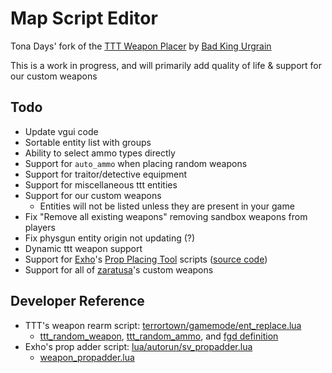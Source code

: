 # Map Script Editor

Tona Days' fork of the [TTT Weapon Placer](https://steamcommunity.com/sharedfiles/filedetails/?id=119928922) by [Bad King Urgrain](https://steamcommunity.com/profiles/76561197964193008)

This is a work in progress, and will primarily add quality of life & support for our custom weapons

## Todo

- Update vgui code
- Sortable entity list with groups
- Ability to select ammo types directly
- Support for `auto_ammo` when placing random weapons
- Support for traitor/detective equipment
- Support for miscellaneous ttt entities
- Support for our custom weapons
  - Entities will not be listed unless they are present in your game
- Fix "Remove all existing weapons" removing sandbox weapons from players
- Fix physgun entity origin not updating (?)
- Dynamic ttt weapon support
- Support for [Exho](https://steamcommunity.com/id/Exho1)'s [Prop Placing Tool](https://steamcommunity.com/sharedfiles/filedetails/?id=326667871) scripts ([source code](https://github.com/Exho1/PH_PropPlacerTool))
- Support for all of [zaratusa](https://steamcommunity.com/id/zaratusa)'s custom weapons

## Developer Reference

- TTT's weapon rearm script: [terrortown/gamemode/ent_replace.lua](https://github.com/Facepunch/garrysmod/blob/master/garrysmod/gamemodes/terrortown/gamemode/ent_replace.lua)
    - [ttt_random_weapon](https://github.com/Facepunch/garrysmod/blob/master/garrysmod/gamemodes/terrortown/entities/entities/ttt_random_weapon.lua), [ttt_random_ammo](https://github.com/Facepunch/garrysmod/blob/master/garrysmod/gamemodes/terrortown/entities/entities/ttt_random_ammo.lua), and [fgd definition](https://github.com/Facepunch/garrysmod/blob/be251723824643351cb88a969818425d1ddf42b3/garrysmod/gamemodes/terrortown/ttt.fgd#L20-L23)
- Exho's prop adder script: [lua/autorun/sv_propadder.lua](https://github.com/Exho1/PH_PropPlacerTool/blob/master/lua/autorun/sv_propadder.lua)
    - [weapon_propadder.lua](https://github.com/Exho1/PH_PropPlacerTool/blob/master/lua/weapons/weapon_propadder.lua)
